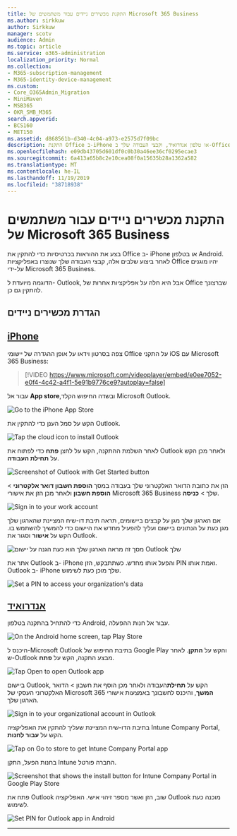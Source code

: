```yaml
---
title: התקנת מכשירים ניידים עבור משתמשים של Microsoft 365 Business
ms.author: sirkkuw
author: Sirkkuw
manager: scotv
audience: Admin
ms.topic: article
ms.service: o365-administration
localization_priority: Normal
ms.collection:
- M365-subscription-management
- M365-identity-device-management
ms.custom:
- Core_O365Admin_Migration
- MiniMaven
- MSB365
- OKR_SMB_M365
search.appverid:
- BCS160
- MET150
ms.assetid: d868561b-d340-4c04-a973-e2575d7f09bc
description: התקנת Office ב-iPhone או טלפון אנדרואיד, וקבצי העבודה שלך ב-Office apps יהיה מוגן על ידי Microsoft 365 Business.
ms.openlocfilehash: e09db43705d601df0c0b30a46ee36cf0295ecae3
ms.sourcegitcommit: 6a413a65b8c2e10cea08f0a15635b28a1362a582
ms.translationtype: MT
ms.contentlocale: he-IL
ms.lasthandoff: 11/19/2019
ms.locfileid: "38718938"
---
```

# <a name="set-up-mobile-devices-for-microsoft-365-business-users"></a>התקנת מכשירים ניידים עבור משתמשים של Microsoft 365 Business

בצע את ההוראות בכרטיסיות כדי להתקין את Office ב- iPhone או בטלפון Android. לאחר ביצוע שלבים אלה, קבצי העבודה שלך שנוצרו באפליקציות Office יהיו מוגנים על-ידי Microsoft 365 Business.

  
הדוגמה מיועדת ל- Outlook, אבל היא חלה על אפליקציות אחרות של Office שברצונך להתקין גם כן.
  
## <a name="set-up-mobile-devices"></a>הגדרת מכשירים ניידים

## <a name="iphonetabiphone"></a>[iPhone](#tab/iPhone)
  
צפה בסרטון וידאו על אופן ההגדרה של יישומי Office על התקני iOS עם Microsoft 365 Business:

> [!VIDEO https://www.microsoft.com/videoplayer/embed/e0ee7052-e0f4-4c42-a4f1-5e91b9776ce9?autoplay=false] 

עבור אל **App store**,ובשדה החיפוש הקלד Microsoft Outlook.
  
![Go to the iPhone App Store](media/886913de-76e5-4883-8ed0-4eb3ec06188f.png)
  
הקש על סמל הענן כדי להתקין את Outlook.
  
![Tap the cloud icon to install Outlook](media/665e1620-948a-4ab8-b914-dca49530142c.png)
  
לאחר השלמת ההתקנה, הקש על לחצן **פתח** כדי לפתוח את Outlook ולאחר מכן הקש על **תחילת העבודה**.
  
![Screenshot of Outlook with Get Started button](media/005bedec-ae50-4d75-b3bb-e7cef9e2561c.png)
  
הזן את כתובת הדואר האלקטרוני שלך בעבודה במסך **הוספת חשבון דואר אלקטרוני** \> **הוספת חשבון** ולאחר מכן הזן את אישורי Microsoft 365 Business שלך \> **כניסה**.
  
![Sign in to your work account](media/3cef1fb5-7bec-4d3d-8542-872b731ce19f.png)
  
אם הארגון שלך מגן על קבצים ביישומים, תראה תיבת דו-שיח המציינת שהארגון שלך מגן כעת על הנתונים ביישום ועליך להפעיל מחדש את היישום כדי להמשיך להשתמש בו. הקש על **אישור** וסגור את Outlook. 
  
![מסך זה מראה הארגון שלך הוא כעת הגנה על יישום Outlook שלך](media/fb4c1c84-b1e9-42e1-8070-c13dcf79fb09.png)
  
אתר את Outlook ב- iPhone והפעל אותו מחדש. כשתתבקש, הזן PIN ואמת אותו. Outlook ב- iPhone שלך מוכן כעת לשימוש.
  
![Set a PIN to access your organization's data](media/64f2630b-3164-47a4-9dd6-ca0c29ed5fb3.png)
  
## <a name="androidtabandroid"></a>[אנדרואיד](#tab/Android)
  
כדי להתחיל בהתקנה בטלפון Android, עבור אל חנות ההפעלה.
  
![On the Android home screen, tap Play Store](media/93df88e7-c778-40e1-b35e-868ca6e97f6c.png)
  
היכנס ל-Microsoft Outlook בתיבת החיפוש של Google Play והקש על **התקן**. לאחר ש-Outlook מבצע התקנה, הקש על **פתח**.
  
![Tap Open to open Outlook app](media/8b4c5937-8875-4b5a-a5b6-b8c6c9cd6240.png)
  
ביישום Outlook, הקש על **תחילת**העבודה ולאחר מכן הוסף את חשבון \> הדואר האלקטרוני העסקי של Microsoft 365 **המשך**, והיכנס לחשבונך באמצעות אישורי הארגון שלך.
  
![Sign in to your organizational account in Outlook](media/18f67c66-4bab-4b99-94bd-080839312e29.png)
  
בתיבת הדו-שיח המציינת שעליך להתקין את האפליקציה Intune Company Portal, הקש על **עבור לחנות**.
  
![Tap on Go to store to get Intune Company Portal app](media/a702d712-5622-45dd-a511-b1adaee63071.png)
  
בחנות הפעל, התקן Intune החברה פורטל.
  
![Screenshot that shows the install button for Intune Company Portal in Google Play Store](media/5e0408f2-3f37-44dd-80ed-13ca2ac6df0c.png)
  
פתח את Outlook שוב, הזן ואשר מספר זיהוי אישי. האפליקציה Outlook מוכנה כעת לשימוש.
  
![Set  PIN for Outlook app in Android](media/edb91afb-f1ed-451a-bc6b-8ccba664e055.png)
  
---


